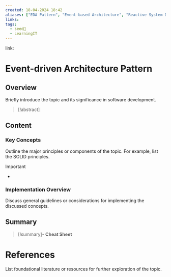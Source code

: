 ```yaml
---
created: 18-04-2024 18:42
aliases: ["EDA Pattern", "Event-based Architecture", "Reactive System Design"]
links: 
tags:
  - seed🌱
  - LearningIT
---
```

link:

# Event-driven Architecture Pattern

## Overview

Briefly introduce the topic and its significance in software development.

>[!abstract] 

## Content

### Key Concepts

Outline the major principles or components of the topic. For example, list the SOLID principles.

>[!important] 
> - 

### Implementation Overview

Discuss general guidelines or considerations for implementing the discussed concepts.


## Summary

>[!summary]- **Cheat Sheet**

# References

List foundational literature or resources for further exploration of the topic.
